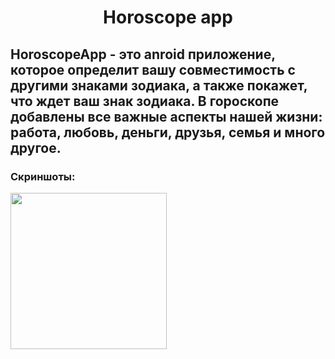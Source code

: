 <h1 align="center">Horoscope app<a target="_blank"></a> </h1>

HoroscopeApp -  это anroid приложение, которое определит вашу совместимость с другими знаками зодиака, а также покажет, что ждет ваш знак зодиака. В гороскопе добавлены все важные аспекты нашей жизни: работа, любовь, деньги, друзья, семья и много другое.
---
###  Скриншоты:
<img src="https://user-images.githubusercontent.com/73932863/188377954-35642f4e-c175-433e-92f4-07354696b32b.png" width="250"/>

